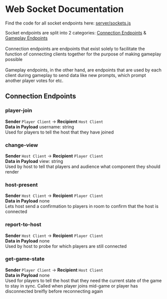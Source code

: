 # Web Socket Documentation
Find the code for all socket endpoints here: [server/sockets.js](https://github.com/Yonava/RhymeTime/blob/main/server/sockets.js)

Socket endpoints are split into 2 categories: <a href="#connection">Connection Endpoints</a> & <a href="#gameplay">Gameplay Endpoints</a>
<br><br>
Connection endpoints are endpoints that exist solely to facilitate the function of connecting clients together for the purpose of making gameplay possible
<br><br>
Gameplay endpoints, in the other hand, are endpoints that are used by each client during gameplay to send data like new prompts, which prompt another player votes for etc.

<div id="connection"></div>

## Connection Endpoints

### player-join
<b>Sender</b> `Player Client` -> <b>Recipient</b> `Host Client`
<br>
<b>Data in Payload</b> username: string
<br>
Used for players to tell the host that they have joined

### change-view
<b>Sender</b> `Host Client` -> <b>Recipient</b> `Player Client`
<br>
<b>Data in Payload</b> view: string
<br>
Used by host to tell that players and audience what component they should render

### host-present
<b>Sender</b> `Host Client` -> <b>Recipient</b> `Player Client`
<br>
<b>Data in Payload</b> none
<br>
Lets host send a confirmation to players in room to confirm that the host is connected

### report-to-host
<b>Sender</b> `Host Client` -> <b>Recipient</b> `Player Client`
<br>
<b>Data in Payload</b> none
<br>
Used by host to probe for which players are still connected

### get-game-state
<b>Sender</b> `Player Client` -> <b>Recipient</b> `Host Client`
<br>
<b>Data in Payload</b> none
<br>
Used for players to tell the host that they need the current state of the game to stay in sync. Called when player joins mid-game or player has disconnected breifly before reconnecting again

